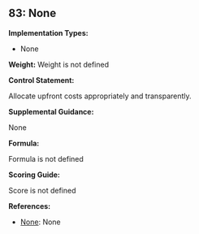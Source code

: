 ## 83: None

**Implementation Types:**
 
- None

**Weight:** Weight is not defined

**Control Statement:**

Allocate upfront costs appropriately and transparently.

**Supplemental Guidance:**

None

**Formula:**

Formula is not defined

**Scoring Guide:**

Score is not defined

**References:**

- [None](None): None